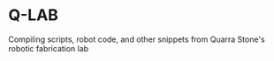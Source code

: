 # Q-LAB
Compiling scripts, robot code, and other snippets from Quarra Stone's robotic fabrication lab
